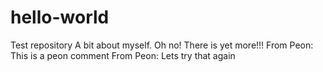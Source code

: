 # hello-world
Test repository
A bit about myself.
Oh no! There is yet more!!!
From Peon: This is a peon comment
From Peon: Lets try that again
